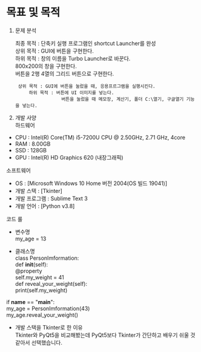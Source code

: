 # 목표 및 목적

1. 문제 분석
   
    최종 목적 :  단축키 실행 프로그램인 shortcut Launcher를 완성   
        상위 목적 : GUI에 버튼을 구현한다.   
            하위 목적 : 창의 이름을 Turbo Launcher로 바꾼다.   
                        800x200의 창을 구현한다.   
                        버튼을 2행 4열의 그리드 버튼으로 구현한다.   

        상위 목적 : GUI에 버튼을 눌렀을 때, 응용프르그램을 실행시킨다.   
            하위 목적 : 버튼에 UI 이미지를 넣는다.   
                        버튼을 눌렀을 때 메모장, 계산기, 폴더 C:\열기, 구글열기 기능을 넣는다.   


2. 개발 사양   
하드웨어   
* CPU : Intel(R) Core(TM) i5-7200U CPU @ 2.50GHz, 2.71 GHz, 4core   
* RAM : 8.00GB   
* SSD : 128GB   
* GPU : Intel(R) HD Graphics 620 (내장그래픽)   

소프트웨어   
* OS : [Microsoft Windows 10 Home 버전 2004(OS 빌드 19041)]   
* 개발 스택 : [Tkinter]   
* 개발 프로그램 : Sublime Text 3   
* 개발 언어 : [Python v3.8]   

코드 룰   

* 변수명   
my_age = 13   


* 클래스명   
class PersonImformation:   
    def __init__(self):   
        @property   
        self.my_weight = 41   
    def reveal_your_weight(self):   
        print(self.my_weight)   

if __name__ == "__main__":   
    my_age = PersonImformation(43)   
    my_age.reveal_your_weight()   


* 개발 스택을 Tkinter로 한 이유   
Tkinter와 PyQt5을 비교해봤는데 PyQt5보다 Tkinter가 간단하고 배우기 쉬울 것 같아서 선택했습니다.   